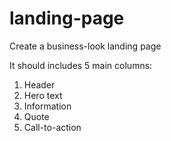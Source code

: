 # landing-page
Create a business-look landing page

It should includes 5 main columns:
1) Header
2) Hero text
3) Information
4) Quote
5) Call-to-action

